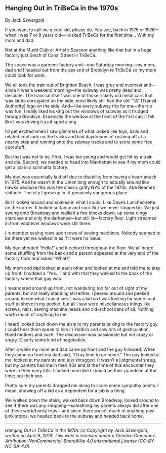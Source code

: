 ## Hanging Out in TriBeCa in the 1970s

By Jack Szwergold

If you want to call me a cool kid, please do. You see, back in 1975 or 1976—when I was 7 or 8 years old—I visited  TriBeCa for the first time… With my mom and dad.

Not at the Mudd Club or Artist’s Spaceor anything like that but in a huge factory just South of Canal Street in TriBeCa.

The space was a garment factory and—one Saturday morning—my mom, dad and I headed out from the ass end of Brooklyn to TriBeCa so my mom could look for work.

We all took the train out of Brighton Beach. I was grey and overcast and—since it was a weekend morning—the subway was pretty dead and desolate. The train car itself was one of those rickety old metal cars that was kinda corrugated on the side; most likely still had the old “TA” (Transit Authority) logo on the side. And—like every subway trip for me—the trip was fun. I really liked looking out the windows of subway as it trudged through Brooklyn. Especially the window at the front of the first car; it felt like I was driving it as it sped along.

I’d get excited when I saw glimmers of what looked like toys, balls and related cool junk on the tracks and had daydreams of rushing off at a nearby stop and running onto the subway tracks and to score some free cool stuff.

But that was not to be. First, I was too young and would get hit by a train and die. Second, we needed to head into Manhattan to see if my mom could get a job in a schmatta factory.

My dad was essentially laid off due to disability from having a heart attack in 1975. And he wasn’t in the Union long enough to actually around like hawks because this was the classic gritty NYC of the 1970s. Abe Beame’s shithole. The city I grew up in. A genuinely dangerous place.

But I looked around and soaked in what I could. Like Dave’s Luncheonette on the corner. It looked so fancy and cool. But we never stopped in. We just swung onto Broadway and walked a few blocks down, up some dingy staircase and only the darkened—but still lit—factory floor. Light streamed in from whatever windows were still there.

I remember seeing rows upon rows of sewing machines. Nobody seemed to be there yet we walked in as if it were no issue.

My dad shouted “Hello!” and it echoed throughout the floor. We all heard some shuffling from the back and a person appeared at the very end of the factory floor and asked “What?”

My mom and dad looked at each other and looked at me and told me to stay up front. I nodded a “Yes…” and with that they walked to the back of the factory where that guy was.

I meandered around up front, not wandering too far out of sight of my parents, but not really standing still either. I peered around and peeked around to see what I could see. I was a kid so I was looking for some cool stuff to shove in my pocket, but all I saw were miscellaneous things like screws, nails, sewing machine needs and old-school cans of oil. Nothing worth much of anything to me.

I heard looked back down the aisle to my parents talking to the factory guy. I could hear them speak to him in Yiddish and saw lots of gesticulation. Hand motions and such. The discussion was passionate but not crazy or angry. Clearly some kind of negotiation.

After a while my mom and dad came up front and the guy followed. When they came up front my dad said, “Okay time to go home.” The guy looked at me, looked at my parents and just shrugged. It wasn’t a judgmental shrug, but my parents had me in their 40s and at the time of this encounter they were in their early 50s. I looked more like I should be their grandson at the time; not their son.

Pretty sure my parents dragged me along to score some sympathy points. I mean, showing off a kid as a dependent for a job is a thing.

We walked down the stairs, walked back down Broadway, looked around to see if there was any shopping—something my parents always did after one of these work/family trips—and since there wasn’t much of anything past junk stores, we headed back to the subway and headed back home.

***

*Hanging Out in TriBeCa in the 1970s (c) Copyright by Jack Szwergold; written on April 6, 2019. This work is licensed under a Creative Commons Attribution-NonCommercial-ShareAlike 4.0 International License (CC-BY-NC-SA-4.0).*